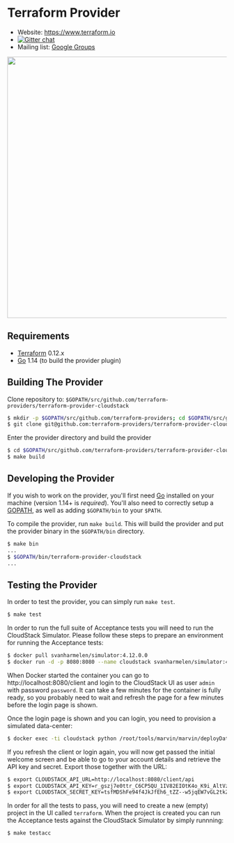 Terraform Provider
==================

- Website: https://www.terraform.io
- [![Gitter chat](https://badges.gitter.im/hashicorp-terraform/Lobby.png)](https://gitter.im/hashicorp-terraform/Lobby)
- Mailing list: [Google Groups](http://groups.google.com/group/terraform-tool)

<img src="https://cdn.rawgit.com/hashicorp/terraform-website/master/content/source/assets/images/logo-hashicorp.svg" width="600px">

Requirements
------------

-	[Terraform](https://www.terraform.io/downloads.html) 0.12.x
-	[Go](https://golang.org/doc/install) 1.14 (to build the provider plugin)

Building The Provider
---------------------

Clone repository to: `$GOPATH/src/github.com/terraform-providers/terraform-provider-cloudstack`

```sh
$ mkdir -p $GOPATH/src/github.com/terraform-providers; cd $GOPATH/src/github.com/terraform-providers
$ git clone git@github.com:terraform-providers/terraform-provider-cloudstack
```

Enter the provider directory and build the provider

```sh
$ cd $GOPATH/src/github.com/terraform-providers/terraform-provider-cloudstack
$ make build
```

Developing the Provider
---------------------------

If you wish to work on the provider, you'll first need [Go](http://www.golang.org) installed on your machine (version 1.14+ is *required*). You'll also need to correctly setup a [GOPATH](http://golang.org/doc/code.html#GOPATH), as well as adding `$GOPATH/bin` to your `$PATH`.

To compile the provider, run `make build`. This will build the provider and put the provider binary in the `$GOPATH/bin` directory.

```sh
$ make bin
...
$ $GOPATH/bin/terraform-provider-cloudstack
...
```

Testing the Provider
--------------------

In order to test the provider, you can simply run `make test`.

```sh
$ make test
```

In order to run the full suite of Acceptance tests you will need to run the CloudStack Simulator. Please follow these steps to prepare an environment for running the Acceptance tests:

```sh
$ docker pull svanharmelen/simulator:4.12.0.0
$ docker run -d -p 8080:8080 --name cloudstack svanharmelen/simulator:4.12.0.0
```

When Docker started the container you can go to http://localhost:8080/client and login to the CloudStack UI as user `admin` with password `password`. It can take a few minutes for the container is fully ready, so you probably need to wait and refresh the page for a few minutes before the login page is shown.

Once the login page is shown and you can login, you need to provision a simulated data-center:

```sh
$ docker exec -ti cloudstack python /root/tools/marvin/marvin/deployDataCenter.py -i /root/setup/dev/advanced.cfg
```

If you refresh the client or login again, you will now get passed the initial welcome screen and be able to go to your account details and retrieve the API key and secret. Export those together with the URL:

```sh
$ export CLOUDSTACK_API_URL=http://localhost:8080/client/api
$ export CLOUDSTACK_API_KEY=r_gszj7e0ttr_C6CP5QU_1IV82EIOtK4o_K9i_AltVztfO68wpXihKs2Tms6tCMDY4HDmbqHc-DtTamG5x112w
$ export CLOUDSTACK_SECRET_KEY=tsfMDShFe94f4JkJfEh6_tZZ--w5jqEW7vGL2tkZGQgcdbnxNoq9fRmwAtU5MEGGXOrDlNA6tfvGK14fk_MB6w
```

In order for all the tests to pass, you will need to create a new (empty) project in the UI called `terraform`. When the project is created you can run the Acceptance tests against the CloudStack Simulator by simply runnning:

```sh
$ make testacc
```
